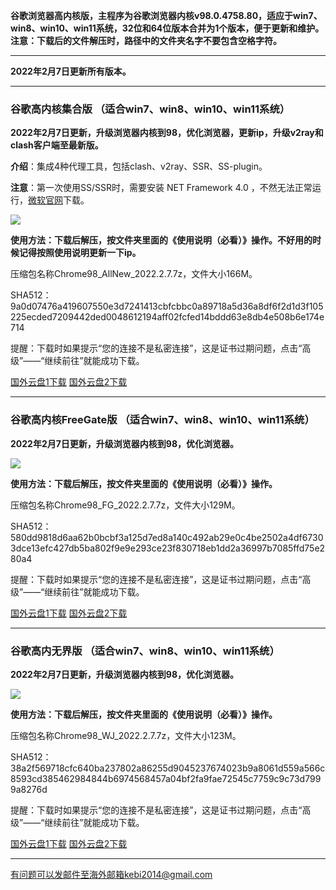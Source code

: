 **谷歌浏览器高内核版，主程序为谷歌浏览器内核v98.0.4758.80，适应于win7、win8、win10、win11系统，32位和64位版本合并为1个版本，便于更新和维护。注意：下载后的文件解压时，路径中的文件夹名字不要包含空格字符。**

***

**2022年2月7日更新所有版本。**

***

### 谷歌高内核集合版  （适合win7、win8、win10、win11系统）

**2022年2月7日更新，升级浏览器内核到98，优化浏览器，更新ip，升级v2ray和clash客户端至最新版。**

**介绍**：集成4种代理工具，包括clash、v2ray、SSR、SS-plugin。

**注意**：第一次使用SS/SSR时，需要安装 NET Framework 4.0 ，不然无法正常运行，[微软官网](https://www.microsoft.com/zh-cn/download/details.aspx?id=17718)下载。

![](https://cdn.jsdelivr.net/gh/Alvin9999/pac2/softimag/chrome961128.PNG)

**使用方法：下载后解压，按文件夹里面的《使用说明（必看）》操作。不好用的时候记得按照使用说明更新一下ip。**

压缩包名称Chrome98_AllNew_2022.2.7.7z，文件大小166M。

SHA512：9a0d07476a419607550e3d7241413cbfcbbc0a89718a5d36a8df6f2d1d3f105225ecded7209442ded0048612194aff02fcfed14bddd63e8db4e508b6e174e714

提醒：下载时如果提示“您的连接不是私密连接”，这是证书过期问题，点击“高级”——“继续前往”就能成功下载。

[国外云盘1下载](https://tr601.free4444.xyz/Chrome98_AllNew_2022.2.7.7z) 
[国外云盘2下载](https://tr201.free4444.xyz/Chrome98_AllNew_2022.2.7.7z) 


***

### 谷歌高内核FreeGate版  （适合win7、win8、win10、win11系统）

**2022年2月7日更新，升级浏览器内核到98，优化浏览器。**

![](https://cdn.jsdelivr.net/gh/Alvin9999/pac2/softimag/chrome9611282.PNG)

**使用方法：下载后解压，按文件夹里面的《使用说明（必看）》操作。**

压缩包名称Chrome98_FG_2022.2.7.7z，文件大小129M。

SHA512：580dd9818d6aa62b0bcbf3a125d7ed8a140c492ab29e0c4be2502a4df67303dce13efc427db5ba802f9e9e293ce23f830718eb1dd2a36997b7085ffd75e280a4

提醒：下载时如果提示“您的连接不是私密连接”，这是证书过期问题，点击“高级”——“继续前往”就能成功下载。

[国外云盘1下载](https://tr601.free4444.xyz/Chrome98_FG_2022.2.7.7z) 
[国外云盘2下载](https://tr201.free4444.xyz/Chrome98_FG_2022.2.7.7z) 

***

### 谷歌高内无界版  （适合win7、win8、win10、win11系统）

**2022年2月7日更新，升级浏览器内核到98，优化浏览器。**

![](https://cdn.jsdelivr.net/gh/Alvin9999/pac2/softimag/chrome9611283.PNG)

**使用方法：下载后解压，按文件夹里面的《使用说明（必看）》操作。**

压缩包名称Chrome98_WJ_2022.2.7.7z，文件大小123M。

SHA512：38a2f569718cfc640ba237802a86255d9045237674023b9a8061d559a566c8593cd385462984844b6974568457a04bf2fa9fae72545c7759c9c73d7999a8276d

提醒：下载时如果提示“您的连接不是私密连接”，这是证书过期问题，点击“高级”——“继续前往”就能成功下载。

[国外云盘1下载](https://tr601.free4444.xyz/Chrome98_WJ_2022.2.7.7z) 
[国外云盘2下载](https://tr201.free4444.xyz/Chrome98_WJ_2022.2.7.7z) 


***

有问题可以发邮件至海外邮箱kebi2014@gmail.com